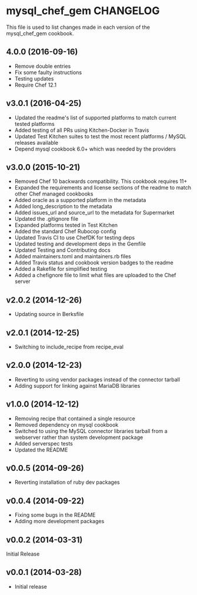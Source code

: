 # mysql_chef_gem CHANGELOG

This file is used to list changes made in each version of the mysql_chef_gem cookbook.

## 4.0.0 (2016-09-16)
- Remove double entries
- Fix some faulty instructions
- Testing updates
- Require Chef 12.1

## v3.0.1 (2016-04-25)

- Updated the readme's list of supported platforms to match current tested platforms
- Added testing of all PRs using Kitchen-Docker in Travis
- Updated Test Kitchen suites to test the most recent platforms / MySQL releases available
- Depend mysql cookbook 6.0+ which was needed by the providers

## v3.0.0 (2015-10-21)

- Removed Chef 10 backwards compatibility. This cookbook requires 11+
- Expanded the requirements and license sections of the readme to match other Chef managed cookbooks
- Added oracle as a supported platform in the metadata
- Added long_description to the metadata
- Added issues_url and source_url to the metadata for Supermarket
- Updated the .gitignore file
- Expanded platforms tested in Test Kitchen
- Added the standard Chef Rubocop config
- Updated Travis CI to use ChefDK for testing deps
- Updated testing and development deps in the Gemfile
- Updated Testing and Contributing docs
- Added maintainers.toml and maintainers.rb files
- Added Travis status and cookbook version badges to the readme
- Added a Rakefile for simplified testing
- Added a chefignore file to limit what files are uploaded to the Chef server

## v2.0.2 (2014-12-26)

- Updating source in Berksfile

## v2.0.1 (2014-12-25)

- Switching to include_recipe from recipe_eval

## v2.0.0 (2014-12-23)

- Reverting to using vendor packages instead of the connector tarball
- Adding support for linking against MariaDB libraries

## v1.0.0 (2014-12-12)

- Removing recipe that contained a single resource
- Removed dependency on mysql cookbook
- Switched to using the MySQL connector libraries tarball from a webserver rather than system development package
- Added serverspec tests
- Updated the README

## v0.0.5 (2014-09-26)

- Reverting installation of ruby dev packages

## v0.0.4 (2014-09-22)

- Fixing some bugs in the README
- Adding more development packages

## v0.0.2 (2014-03-31)

Initial Release

## v0.0.1 (2014-03-28)

- Initial release
